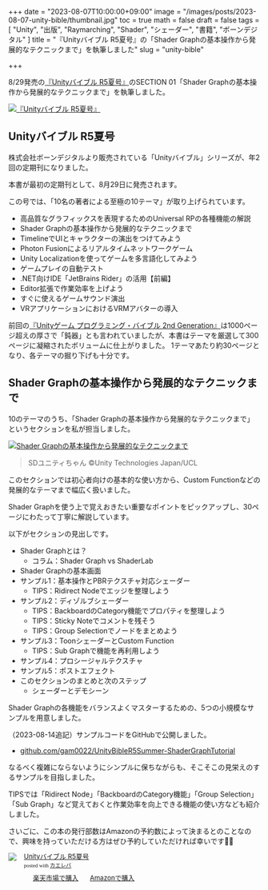 +++
date = "2023-08-07T10:00:00+09:00"
image = "/images/posts/2023-08-07-unity-bible/thumbnail.jpg"
toc = true
math = false
draft = false
tags = [
    "Unity", "出版", "Raymarching", "Shader", "シェーダー", "書籍", "ボーンデジタル"
]
title = "『Unityバイブル R5夏号』の「Shader Graphの基本操作から発展的なテクニックまで」を執筆しました"
slug = "unity-bible"

+++

8/29発売の[『Unityバイブル R5夏号』](https://amzn.to/41D00wh)のSECTION 01「Shader Graphの基本操作から発展的なテクニックまで」を執筆しました。

<!--
[![『Unityバイブル R5夏号』](/images/posts/2023-08-07-unity-bible/thumbnail.jpg)](/images/posts/2023-08-07-unity-bible/thumbnail.png)
-->

[![『Unityバイブル R5夏号』](/images/posts/2023-08-07-unity-bible/thumbnail.jpg)](https://amzn.to/41D00wh)


<!--more-->

## Unityバイブル R5夏号

株式会社ボーンデジタルより販売されている「Unityバイブル」シリーズが、年2回の定期刊になりました。

本書が最初の定期刊として、8月29日に発売されます。

この号では、「10名の著者による至極の10テーマ」が取り上げられています。

- 高品質なグラフィックスを表現するためのUniversal RPの各種機能の解説
- Shader Graphの基本操作から発展的なテクニックまで
- TimelineでUIとキャラクターの演出をつけてみよう
- Photon Fusionによるリアルタイムネットワークゲーム
- Unity Localizationを使ってゲームを多言語化してみよう
- ゲームプレイの自動テスト
- .NET向けIDE「JetBrains Rider」の活用【前編】
- Editor拡張で作業効率を上げよう
- すぐに使えるゲームサウンド演出
- VRアプリケーションにおけるVRMアバターの導入

前回の[『Unityゲーム プログラミング・バイブル 2nd Generation』](https://gam0022.net/blog/2021/06/08/unity-bible2/)は1000ページ超えの厚さで「鈍器」とも言われていましたが、本書はテーマを厳選して300ページに凝縮されたボリュームに仕上がりました。
1テーマあたり約30ページとなり、各テーマの掘り下げも十分です。

## Shader Graphの基本操作から発展的なテクニックまで

10のテーマのうち、「Shader Graphの基本操作から発展的なテクニックまで」というセクションを私が担当しました。

[![Shader Graphの基本操作から発展的なテクニックまで](/images/posts/2023-08-07-unity-bible/Collage3.png)](/images/posts/2023-08-07-unity-bible/Collage3.png)

> SDユニティちゃん ©Unity Technologies Japan/UCL

このセクションでは初心者向けの基本的な使い方から、Custom Functionなどの発展的なテーマまで幅広く扱いました。

Shader Graphを使う上で覚えおきたい重要なポイントをピックアップし、30ページにわたって丁寧に解説しています。

以下がセクションの見出しです。

- Shader Graphとは？
    - コラム：Shader Graph vs ShaderLab
- Shader Graphの基本画面
- サンプル1：基本操作とPBRテクスチャ対応シェーダー
    - TIPS：Ridirect Nodeでエッジを整理しよう
- サンプル2：ディゾルブシェーダー
    - TIPS：BackboardのCategory機能でプロパティを整理しよう
    - TIPS：Sticky Noteでコメントを残そう
    - TIPS：Group Selectionでノードをまとめよう
- サンプル3：ToonシェーダーとCustom Function
    - TIPS：Sub Graphで機能を再利用しよう
- サンプル4：プロシージャルテクスチャ
- サンプル5：ポストエフェクト
- このセクションのまとめと次のステップ
    - シェーダーとデモシーン

Shader Graphの各機能をバランスよくマスターするための、5つの小規模なサンプルを用意しました。

（2023-08-14追記）サンプルコードをGitHubで公開しました。

- [github.com/gam0022/UnityBibleR5Summer-ShaderGraphTutorial](https://github.com/gam0022/UnityBibleR5Summer-ShaderGraphTutorial)

なるべく複雑にならないようにシンプルに保ちながらも、そこそこの見栄えのするサンプルを目指しました。

TIPSでは「Ridirect Node」「BackboardのCategory機能」「Group Selection」「Sub Graph」など覚えておくと作業効率を向上できる機能の使い方なども紹介しました。

さいごに、この本の発行部数はAmazonの予約数によって決まるとのことなので、興味を持っていただける方はぜひ予約していただければ幸いです🙇‍♂️

<div class="kaerebalink-box" style="text-align:left;padding-bottom:20px;font-size:small;zoom: 1;overflow: hidden;"><div class="kaerebalink-image" style="float:left;margin:0 15px 10px 0;"><a href="https://hb.afl.rakuten.co.jp/hgc/g0000014.uo1a9aa4.g0000014.uo1aa66b/kaereba_main_202412182343560674?pc=https%3A%2F%2Fproduct.rakuten.co.jp%2Fproduct%2F-%2Fbc7a708025a41853db9ffced7293c529%2F&m=http%3A%2F%2Fm.product.rakuten.co.jp%2Fproduct%2Fbc7a708025a41853db9ffced7293c529%2F&rafcid=wsc_i_ps_1087413314923222742" target="_blank" ><img src="https://thumbnail.image.rakuten.co.jp/ran/img/2001/0009/784/862/465/689/20010009784862465689_1.jpg?_ex=320x320" style="border: none;" /></a></div><div class="kaerebalink-info" style="line-height:120%;zoom: 1;overflow: hidden;"><div class="kaerebalink-name" style="margin-bottom:10px;line-height:120%"><a href="https://hb.afl.rakuten.co.jp/hgc/g0000014.uo1a9aa4.g0000014.uo1aa66b/kaereba_main_202412182343560674?pc=https%3A%2F%2Fproduct.rakuten.co.jp%2Fproduct%2F-%2Fbc7a708025a41853db9ffced7293c529%2F&m=http%3A%2F%2Fm.product.rakuten.co.jp%2Fproduct%2Fbc7a708025a41853db9ffced7293c529%2F&rafcid=wsc_i_ps_1087413314923222742" target="_blank" >Unityバイブル R5夏号</a><div class="kaerebalink-powered-date" style="font-size:8pt;margin-top:5px;font-family:verdana;line-height:120%">posted with <a href="https://kaereba.com" rel="nofollow" target="_blank">カエレバ</a></div></div><div class="kaerebalink-detail" style="margin-bottom:5px;"></div><div class="kaerebalink-link1" style="margin-top:10px;"><div class="shoplinkrakuten" style="display:inline;margin-right:5px;background: url('//img.yomereba.com/kl.gif') 0 -50px no-repeat;padding: 2px 0 2px 18px;white-space: nowrap;"><a href="https://hb.afl.rakuten.co.jp/hgc/g0000014.uo1a9aa4.g0000014.uo1aa66b/kaereba_main_202412182343560674?pc=https%3A%2F%2Fproduct.rakuten.co.jp%2Fproduct%2F-%2Fbc7a708025a41853db9ffced7293c529%2F&m=http%3A%2F%2Fm.product.rakuten.co.jp%2Fproduct%2Fbc7a708025a41853db9ffced7293c529%2F&rafcid=wsc_i_ps_1087413314923222742" target="_blank" >楽天市場で購入</a></div><div class="shoplinkamazon" style="display:inline;margin-right:5px;background: url('//img.yomereba.com/kl.gif') 0 0 no-repeat;padding: 2px 0 2px 18px;white-space: nowrap;"><a href="https://www.amazon.co.jp/gp/search?keywords=Unity%E3%83%90%E3%82%A4%E3%83%96%E3%83%AB%20R5%E5%A4%8F%E5%8F%B7&__mk_ja_JP=%E3%82%AB%E3%82%BF%E3%82%AB%E3%83%8A&tag=gam00220c-22" target="_blank" >Amazonで購入</a></div></div></div><div class="booklink-footer" style="clear: left"></div></div>
